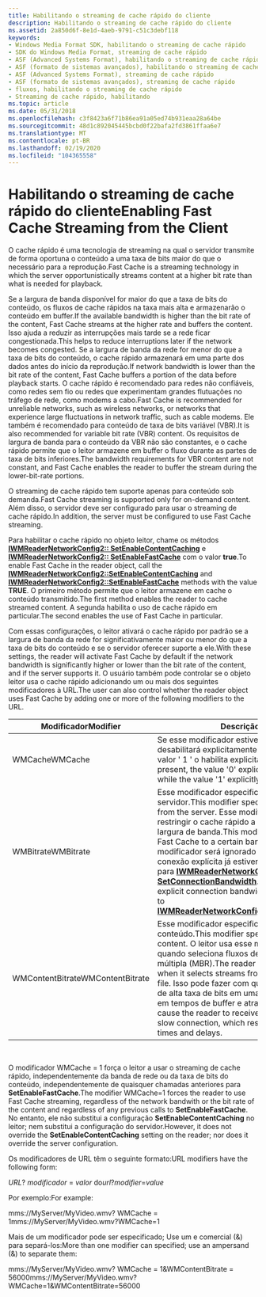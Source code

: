 ```yaml
---
title: Habilitando o streaming de cache rápido do cliente
description: Habilitando o streaming de cache rápido do cliente
ms.assetid: 2a850d6f-8e1d-4aeb-9791-c51c3debf118
keywords:
- Windows Media Format SDK, habilitando o streaming de cache rápido
- SDK do Windows Media Format, streaming de cache rápido
- ASF (Advanced Systems Format), habilitando o streaming de cache rápido
- ASF (formato de sistemas avançados), habilitando o streaming de cache rápido
- ASF (Advanced Systems Format), streaming de cache rápido
- ASF (formato de sistemas avançados), streaming de cache rápido
- fluxos, habilitando o streaming de cache rápido
- Streaming de cache rápido, habilitando
ms.topic: article
ms.date: 05/31/2018
ms.openlocfilehash: c3f8423a6f71b86ea91a05ed74b931eaa28a64be
ms.sourcegitcommit: 48d1c892045445bcbd0f22bafa2fd3861ffaa6e7
ms.translationtype: MT
ms.contentlocale: pt-BR
ms.lasthandoff: 02/19/2020
ms.locfileid: "104365558"
---
```

# <a name="enabling-fast-cache-streaming-from-the-client"></a><span data-ttu-id="a78fb-111">Habilitando o streaming de cache rápido do cliente</span><span class="sxs-lookup"><span data-stu-id="a78fb-111">Enabling Fast Cache Streaming from the Client</span></span>

<span data-ttu-id="a78fb-112">O cache rápido é uma tecnologia de streaming na qual o servidor transmite de forma oportuna o conteúdo a uma taxa de bits maior do que o necessário para a reprodução.</span><span class="sxs-lookup"><span data-stu-id="a78fb-112">Fast Cache is a streaming technology in which the server opportunistically streams content at a higher bit rate than what is needed for playback.</span></span>

<span data-ttu-id="a78fb-113">Se a largura de banda disponível for maior do que a taxa de bits do conteúdo, os fluxos de cache rápidos na taxa mais alta e armazenarão o conteúdo em buffer.</span><span class="sxs-lookup"><span data-stu-id="a78fb-113">If the available bandwidth is higher than the bit rate of the content, Fast Cache streams at the higher rate and buffers the content.</span></span> <span data-ttu-id="a78fb-114">Isso ajuda a reduzir as interrupções mais tarde se a rede ficar congestionada.</span><span class="sxs-lookup"><span data-stu-id="a78fb-114">This helps to reduce interruptions later if the network becomes congested.</span></span> <span data-ttu-id="a78fb-115">Se a largura de banda da rede for menor do que a taxa de bits do conteúdo, o cache rápido armazenará em uma parte dos dados antes do início da reprodução.</span><span class="sxs-lookup"><span data-stu-id="a78fb-115">If network bandwidth is lower than the bit rate of the content, Fast Cache buffers a portion of the data before playback starts.</span></span> <span data-ttu-id="a78fb-116">O cache rápido é recomendado para redes não confiáveis, como redes sem fio ou redes que experimentam grandes flutuações no tráfego de rede, como modems a cabo.</span><span class="sxs-lookup"><span data-stu-id="a78fb-116">Fast Cache is recommended for unreliable networks, such as wireless networks, or networks that experience large fluctuations in network traffic, such as cable modems.</span></span> <span data-ttu-id="a78fb-117">Ele também é recomendado para conteúdo de taxa de bits variável (VBR).</span><span class="sxs-lookup"><span data-stu-id="a78fb-117">It is also recommended for variable bit rate (VBR) content.</span></span> <span data-ttu-id="a78fb-118">Os requisitos de largura de banda para o conteúdo da VBR não são constantes, e o cache rápido permite que o leitor armazene em buffer o fluxo durante as partes de taxa de bits inferiores.</span><span class="sxs-lookup"><span data-stu-id="a78fb-118">The bandwidth requirements for VBR content are not constant, and Fast Cache enables the reader to buffer the stream during the lower-bit-rate portions.</span></span>

<span data-ttu-id="a78fb-119">O streaming de cache rápido tem suporte apenas para conteúdo sob demanda.</span><span class="sxs-lookup"><span data-stu-id="a78fb-119">Fast Cache streaming is supported only for on-demand content.</span></span> <span data-ttu-id="a78fb-120">Além disso, o servidor deve ser configurado para usar o streaming de cache rápido.</span><span class="sxs-lookup"><span data-stu-id="a78fb-120">In addition, the server must be configured to use Fast Cache streaming.</span></span>

<span data-ttu-id="a78fb-121">Para habilitar o cache rápido no objeto leitor, chame os métodos [**IWMReaderNetworkConfig2:: SetEnableContentCaching**](/previous-versions/windows/desktop/api/Wmsdkidl/nf-wmsdkidl-iwmreadernetworkconfig2-setenablecontentcaching) e [**IWMReaderNetworkConfig2:: SetEnableFastCache**](/previous-versions/windows/desktop/api/Wmsdkidl/nf-wmsdkidl-iwmreadernetworkconfig2-setenablefastcache) com o valor **true**.</span><span class="sxs-lookup"><span data-stu-id="a78fb-121">To enable Fast Cache in the reader object, call the [**IWMReaderNetworkConfig2::SetEnableContentCaching**](/previous-versions/windows/desktop/api/Wmsdkidl/nf-wmsdkidl-iwmreadernetworkconfig2-setenablecontentcaching) and [**IWMReaderNetworkConfig2::SetEnableFastCache**](/previous-versions/windows/desktop/api/Wmsdkidl/nf-wmsdkidl-iwmreadernetworkconfig2-setenablefastcache) methods with the value **TRUE**.</span></span> <span data-ttu-id="a78fb-122">O primeiro método permite que o leitor armazene em cache o conteúdo transmitido.</span><span class="sxs-lookup"><span data-stu-id="a78fb-122">The first method enables the reader to cache streamed content.</span></span> <span data-ttu-id="a78fb-123">A segunda habilita o uso de cache rápido em particular.</span><span class="sxs-lookup"><span data-stu-id="a78fb-123">The second enables the use of Fast Cache in particular.</span></span>

<span data-ttu-id="a78fb-124">Com essas configurações, o leitor ativará o cache rápido por padrão se a largura de banda da rede for significativamente maior ou menor do que a taxa de bits do conteúdo e se o servidor oferecer suporte a ele.</span><span class="sxs-lookup"><span data-stu-id="a78fb-124">With these settings, the reader will activate Fast Cache by default if the network bandwidth is significantly higher or lower than the bit rate of the content, and if the server supports it.</span></span> <span data-ttu-id="a78fb-125">O usuário também pode controlar se o objeto leitor usa o cache rápido adicionando um ou mais dos seguintes modificadores à URL.</span><span class="sxs-lookup"><span data-stu-id="a78fb-125">The user can also control whether the reader object uses Fast Cache by adding one or more of the following modifiers to the URL.</span></span>



| <span data-ttu-id="a78fb-126">Modificador</span><span class="sxs-lookup"><span data-stu-id="a78fb-126">Modifier</span></span>         | <span data-ttu-id="a78fb-127">Descrição</span><span class="sxs-lookup"><span data-stu-id="a78fb-127">Description</span></span>                                                                                                                                                                                                                                                                                                                                      |
|------------------|--------------------------------------------------------------------------------------------------------------------------------------------------------------------------------------------------------------------------------------------------------------------------------------------------------------------------------------------------|
| <span data-ttu-id="a78fb-128">WMCache</span><span class="sxs-lookup"><span data-stu-id="a78fb-128">WMCache</span></span>          | <span data-ttu-id="a78fb-129">Se esse modificador estiver presente, o valor ' 0 ' desabilitará explicitamente o cache rápido, enquanto o valor ' 1 ' o habilita explicitamente.</span><span class="sxs-lookup"><span data-stu-id="a78fb-129">If this modifier is present, the value '0' explicitly disables Fast Cache, while the value '1' explicitly enables it.</span></span>                                                                                                                                                                                                                            |
| <span data-ttu-id="a78fb-130">WMBitrate</span><span class="sxs-lookup"><span data-stu-id="a78fb-130">WMBitrate</span></span>        | <span data-ttu-id="a78fb-131">Esse modificador especifica a taxa máxima de bits do servidor.</span><span class="sxs-lookup"><span data-stu-id="a78fb-131">This modifier specifies the maximum bit rate from the server.</span></span> <span data-ttu-id="a78fb-132">Esse modificador pode ser usado para restringir o cache rápido a um determinado limite de largura de banda.</span><span class="sxs-lookup"><span data-stu-id="a78fb-132">This modifier can be used to restrict Fast Cache to a certain bandwidth limit.</span></span> <span data-ttu-id="a78fb-133">Esse modificador será ignorado se uma largura de banda de conexão explícita já estiver definida com uma chamada para [**IWMReaderNetworkConfig:: SetConnectionBandwidth**](/previous-versions/windows/desktop/api/Wmsdkidl/nf-wmsdkidl-iwmreadernetworkconfig-setconnectionbandwidth).</span><span class="sxs-lookup"><span data-stu-id="a78fb-133">This modifier is ignored if an explicit connection bandwidth is already set with a call to [**IWMReaderNetworkConfig::SetConnectionBandwidth**](/previous-versions/windows/desktop/api/Wmsdkidl/nf-wmsdkidl-iwmreadernetworkconfig-setconnectionbandwidth).</span></span> |
| <span data-ttu-id="a78fb-134">WMContentBitrate</span><span class="sxs-lookup"><span data-stu-id="a78fb-134">WMContentBitrate</span></span> | <span data-ttu-id="a78fb-135">Esse modificador especifica a taxa de bits para o conteúdo.</span><span class="sxs-lookup"><span data-stu-id="a78fb-135">This modifier specifies the bit rate for the content.</span></span> <span data-ttu-id="a78fb-136">O leitor usa esse modificador, se presente, quando seleciona fluxos de um arquivo de taxa de bits múltipla (MBR).</span><span class="sxs-lookup"><span data-stu-id="a78fb-136">The reader uses this modifier, if present, when it selects streams from a multiple bit rate (MBR) file.</span></span> <span data-ttu-id="a78fb-137">Isso pode fazer com que o leitor receba conteúdo de alta taxa de bits em uma conexão lenta, o que resulta em tempos de buffer e atrasos muito longos.</span><span class="sxs-lookup"><span data-stu-id="a78fb-137">This can cause the reader to receive high bit rate content over a slow connection, which results in very long buffering times and delays.</span></span>                                          |



 

<span data-ttu-id="a78fb-138">O modificador WMCache = 1 força o leitor a usar o streaming de cache rápido, independentemente da banda de rede ou da taxa de bits do conteúdo, independentemente de quaisquer chamadas anteriores para **SetEnableFastCache**.</span><span class="sxs-lookup"><span data-stu-id="a78fb-138">The modifier WMCache=1 forces the reader to use Fast Cache streaming, regardless of the network bandwith or the bit rate of the content and regardless of any previous calls to **SetEnableFastCache**.</span></span> <span data-ttu-id="a78fb-139">No entanto, ele não substitui a configuração **SetEnableContentCaching** no leitor; nem substitui a configuração do servidor.</span><span class="sxs-lookup"><span data-stu-id="a78fb-139">However, it does not override the **SetEnableContentCaching** setting on the reader; nor does it override the server configuration.</span></span>

<span data-ttu-id="a78fb-140">Os modificadores de URL têm o seguinte formato:</span><span class="sxs-lookup"><span data-stu-id="a78fb-140">URL modifiers have the following form:</span></span>

<span data-ttu-id="a78fb-141">*URL*? *modificador* = *valor* do</span><span class="sxs-lookup"><span data-stu-id="a78fb-141">*url*?*modifier*=*value*</span></span>

<span data-ttu-id="a78fb-142">Por exemplo:</span><span class="sxs-lookup"><span data-stu-id="a78fb-142">For example:</span></span>

<span data-ttu-id="a78fb-143">mms://MyServer/MyVideo.wmv? WMCache = 1</span><span class="sxs-lookup"><span data-stu-id="a78fb-143">mms://MyServer/MyVideo.wmv?WMCache=1</span></span>

<span data-ttu-id="a78fb-144">Mais de um modificador pode ser especificado; Use um e comercial (&) para separá-los:</span><span class="sxs-lookup"><span data-stu-id="a78fb-144">More than one modifier can specified; use an ampersand (&) to separate them:</span></span>

<span data-ttu-id="a78fb-145">mms://MyServer/MyVideo.wmv? WMCache = 1&WMContentBitrate = 56000</span><span class="sxs-lookup"><span data-stu-id="a78fb-145">mms://MyServer/MyVideo.wmv?WMCache=1&WMContentBitrate=56000</span></span>

 

 




